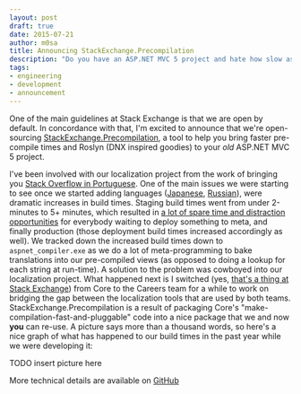 ```yaml
---
layout: post
draft: true
date: 2015-07-21
author: m0sa
title: Announcing StackExchange.Precompilation
description: "Do you have an ASP.NET MVC 5 project and hate how slow aspnet_compiler.exe is? Do you feel you're missing out on all the meta-programming goodies DNX brings to the table? We have a solution for you. Enter StackExchange.Precompilation."
tags:
- engineering
- development
- announcement
---
```


One of the main guidelines at Stack Exchange is that we are open by default. In concordance with that, I'm excited to announce that we're open-sourcing [StackExchange.Precompilation](https://github.com/stackexchange/stackexchange.precompilation), a tool to help you bring faster pre-compile times and Roslyn (DNX inspired goodies) to your _old_ ASP.NET MVC 5 project.

I've been involved with our localization project from the work of bringing you [Stack Overflow in Portuguese](http://blog.stackexchange.com/2014/01/ola-mundo-announcing-stack-overflow-in-portuguese/). One of the main issues we were starting to see once we started adding languages ([Japanese](http://blog.stackexchange.com/2014/12/stack-overflow-in-japanese/), [Russian](http://blog.stackexchange.com/2015/06/welcome-nicolas-chabanovsky-and-stack-overflow-in-russian/)), were dramatic increases in build times. Staging build times went from under 2-minutes to 5+ minutes, which resulted in [a lot of spare time and distraction opportunities](https://xkcd.com/303/) for everybody waiting to deploy something to meta, and finally production (those deployment build times increased accordingly as well). We tracked down the increased build times down to `aspnet_compiler.exe` as we do a lot of meta-programming to bake translations into our pre-compiled views (as opposed to doing a lookup for each string at run-time). A solution to the problem was cowboyed into our localization project. What happened next is I switched (yes, [that's a thing at Stack Exchange](http://blog.stackexchange.com/2015/07/going-from-mobile-back-to-the-web/)) from Core to the Careers team for a while to work on bridging the gap between the localization tools that are used by both teams. StackExchange.Precompilation is a result of packaging Core's "make-compilation-fast-and-pluggable" code into a nice package that we and now **you** can re-use. 
A picture says more than a thousand words, so here's a nice graph of what has happened to our build times in the past year while we were developing it:

TODO insert picture here

More technical details are available on [GitHub](https://github.com/stackexchange/stackexchange.precompilation)